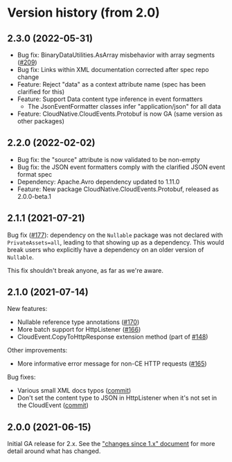 # Version history (from 2.0)

## 2.3.0 (2022-05-31)

- Bug fix: BinaryDataUtilities.AsArray misbehavior with array segments ([#209](https://github.com/cloudevents/sdk-csharp/issues/209))
- Bug fix: Links within XML documentation corrected after spec repo change
- Feature: Reject "data" as a context attribute name (spec has been clarified for this)
- Feature: Support Data content type inference in event formatters
  - The JsonEventFormatter classes infer "application/json" for all data
- Feature: CloudNative.CloudEvents.Protobuf is now GA (same version as other packages)

## 2.2.0 (2022-02-02)

- Bug fix: the "source" attribute is now validated to be non-empty
- Bug fix: the JSON event formatters comply with the clarified JSON event format spec
- Dependency: Apache.Avro dependency updated to 1.11.0
- Feature: New package CloudNative.CloudEvents.Protobuf, released as 2.0.0-beta.1

## 2.1.1 (2021-07-21)

Bug fix ([#177](https://github.com/cloudevents/sdk-csharp/pull/177)): dependency on the
`Nullable` package was not declared with `PrivateAssets=all`,
leading to that showing up as a dependency. This would break users
who explicitly have a dependency on an older version of `Nullable`.

This fix shouldn't break anyone, as far as we're aware.

## 2.1.0 (2021-07-14)

New features:

- Nullable reference type annotations ([#170](https://github.com/cloudevents/sdk-csharp/issues/170))
- More batch support for HttpListener ([#166](https://github.com/cloudevents/sdk-csharp/issues/166))
- CloudEvent.CopyToHttpResponse extension method (part of [#148](https://github.com/cloudevents/sdk-csharp/issues/148))

Other improvements:

- More informative error message for non-CE HTTP requests ([#165](https://github.com/cloudevents/sdk-csharp/issues/165))

Bug fixes:

- Various small XML docs typos ([commit](https://github.com/cloudevents/sdk-csharp/commit/626089ea1e5bb6741868aeb389cb4d314e9e72ed))
- Don't set the content type to JSON in HttpListener when it's not set in the CloudEvent ([commit](https://github.com/cloudevents/sdk-csharp/commit/18e13635fe333b24432ac34d9ef040cd962d1063))

## 2.0.0 (2021-06-15)

Initial GA release for 2.x. See the ["changes since 1.x"
document](changes-since-1x.md) for more detail around what has
changed.
